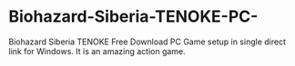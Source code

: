 # Biohazard-Siberia-TENOKE-PC-
Biohazard Siberia TENOKE Free Download PC Game setup in single direct link for Windows. It is an amazing action game.
